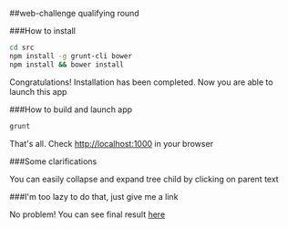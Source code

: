 ##web-challenge qualifying round

###How to install

```sh
cd src
npm install -g grunt-cli bower
npm install && bower install
```

Congratulations! Installation has been completed. Now you are able to launch this app

###How to build and launch app

```sh
grunt
```

That's all. Check [http://localhost:1000](http://localhost:1000) in your browser


###Some clarifications

You can easily collapse and expand tree child by clicking on parent text

###I'm too lazy to do that, just give me a link

No problem! You can see final result [here](https://graphoper.github.io/eu-web-challenge-viii-qualify/)